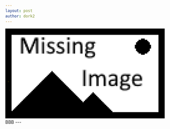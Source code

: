 ```yaml
---
layout: post
author: dork2
---
```

<img src="/assets/missing_image.png" alt="image" class="img-fluid"/>
<br>
BBB
---
